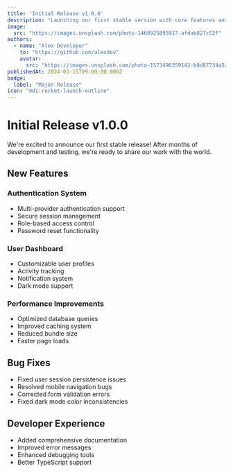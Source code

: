```yaml
---
title: 'Initial Release v1.0.0'
description: "Launching our first stable version with core features and essential functionalities"
image:
  src: "https://images.unsplash.com/photo-1460925895917-afdab827c52f"
authors:
  - name: "Alex Developer"
    to: "https://github.com/alexdev"
    avatar:
      src: "https://images.unsplash.com/photo-1573496359142-b8d87734a5a2?w=128&h=128&fit=crop"
publishedAt: 2024-03-15T09:00:00.000Z
badge:
  label: "Major Release"
icon: "mdi:rocket-launch-outline"
---
```


# Initial Release v1.0.0

We're excited to announce our first stable release! After months of development and testing, we're ready to share our work with the world.

## New Features

### Authentication System
- Multi-provider authentication support
- Secure session management
- Role-based access control
- Password reset functionality

### User Dashboard
- Customizable user profiles
- Activity tracking
- Notification system
- Dark mode support

### Performance Improvements
- Optimized database queries
- Improved caching system
- Reduced bundle size
- Faster page loads

## Bug Fixes
- Fixed user session persistence issues
- Resolved mobile navigation bugs
- Corrected form validation errors
- Fixed dark mode color inconsistencies

## Developer Experience
- Added comprehensive documentation
- Improved error messages
- Enhanced debugging tools
- Better TypeScript support

